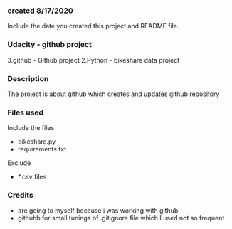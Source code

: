 ### created 8/17/2020
Include the date you created this project and README file.

### Udacity - github project
3.github  - Github project
2.Python  - bikeshare data project

### Description
The project is about github which creates and updates github repository

### Files used
Include the files
- bikeshare.py
- requirements.txt

Exclude
- *.csv files

### Credits
- are going to myself because i was working with github
- githuhb for small tunings of .gitignore file which I used not so frequent


